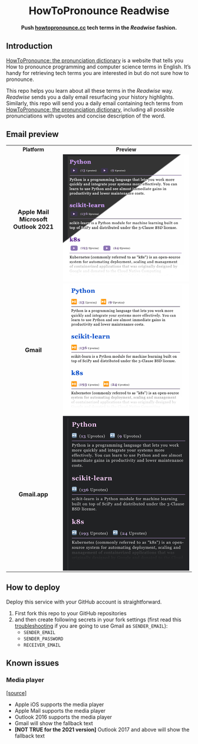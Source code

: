 <h1 align=center>
  HowToPronounce Readwise
  <br />
</h1>
<h4 align=center>
  Push <a href="howtopronounce.cc">howtopronounce.cc</a> tech terms in the <i>Readwise</i> fashion.
</h4>

## Introduction

[HowToPronounce: the pronunciation dictionary](howtopronounce.cc) is a website that tells you How to pronounce programming and computer science terms in English. It’s handy for retrieving tech terms you are interested in but do not sure how to pronounce.

This repo helps you learn about all these terms in the _Readwise_ way. _Readwise_ sends you a daily email resurfacing your history highlights. Similarly, this repo will send you a daily email containing tech terms from [HowToPronounce: the pronunciation dictionary](howtopronounce.cc), including all possible pronunciations with upvotes and concise description of the word.
## Email preview

<table align="center" border="0">
<tr><td align="center"><b>Platform</b></td><td align="center"><b>Preview</b></td></tr>
<tr><td align="center">

### Apple Mail <br /> Microsoft Outlook 2021

</td><td align="center"><img src="imgs/applemail.png" align="center"></td></tr>
<tr><td align="center">

### Gmail

</td><td align="center"><img src="imgs/gmailweb.png" align="center"></td></tr>
<tr><td align="center">

### Gmail.app

</td><td align="center"><img src="imgs/gmailapp.png" align="center"></td></tr>
</table>

## How to deploy

Deploy this service with your GitHub account is straightforward.

1. First fork this repo to your GitHub repositories
2. and then create following secrets in your fork settings (first read this [troubleshooting](https://github.com/marketplace/actions/send-email#gmail) if you are going to use Gmail as `SENDER_EMAIL`):
    - `SENDER_EMAIL`
    - `SENDER_PASSWORD`
    - `RECEIVER_EMAIL`


## Known issues

### Media player

[[source]](https://www.dyspatch.io/blog/audio-in-email-its-possible/)

- Apple iOS supports the media player
- Apple Mail supports the media player
- Outlook 2016 supports the media player
- Gmail will show the fallback text
- **[NOT TRUE for the 2021 version]** Outlook 2017 and above will show the fallback text
